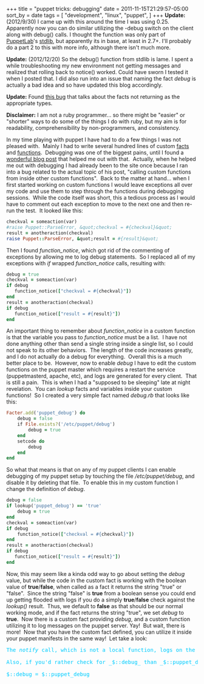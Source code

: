 +++
title = "puppet tricks: debugging"
date = 2011-11-15T21:29:57-05:00
sort_by = date
tags = [
  "development",
  "linux",
  "puppet",
]
+++
**Update:** (2012/9/30) I came up with this around the time I was using 0.25.  Apparently now you can do similar utilizing the -debug switch on the client along with debug() calls. I thought the function was only part of [PuppetLab](http://puppetlabs.com/ "PuppetLabs")'s [stdlib](http://forge.puppetlabs.com/puppetlabs/stdlib "Puppet Forge page for stdlib"), but apparently its in base, at least in 2.7+. I'll probably do a part 2 to this with more info, although there isn't much more.

**Update:** (2012/12/20) So the debug() function from stdlib is lame. I spent a while troubleshooting my new environment not getting messages and realized that rolling back to notice() worked. Could have sworn I tested it when I posted that. I did also run into an issue that naming the fact _debug_ is actually a bad idea and so have updated this blog accordingly.

**Update:** Found [this bug](http://projects.puppetlabs.com/issues/3704 "Puppet Bug 3708: Facter doesn't return booleans (converts them to strings instead)") that talks about the facts not returning as the appropriate types.

**Disclaimer:** I am not a ruby programmer... so there might be "easier" or "shorter" ways to do some of the things I do with ruby, but my aim is for readability, comprehensibility by non-programmers, and consistency.

In my time playing with puppet I have had to do a few things I was not pleased with.  Mainly I had to write several hundred lines of custom [facts](http://projects.puppetlabs.com/projects/1/wiki/Adding_Facts "Adding facts to facter") and [functions](http://docs.puppetlabs.com/guides/custom_functions.html "Custom functions in puppet").  Debugging was one of the biggest pains, until I found a [wonderful blog post](http://holyhandgrenade.org/blog/2011/03/calling-custom-functions-from-other-custom-functions-in-puppet/ "Calling custom functions from other custom functions in puppet") that helped me out with that.  Actually, when he helped me out with debugging I had already been to the site once because I ran into a bug related to the actual topic of his post, "calling custom functions from inside other custom functions".  Back to the matter at hand... when I first started working on custom functions I would leave exceptions all over my code and use them to step through the functions during debugging sessions.  While the code itself was short, this a tedious process as I would have to comment out each exception to move to the next one and then re-run the test.  It looked like this:

```ruby
checkval = someaction(var)
#raise Puppet::ParseError, &quot;checkval = #{checkval}&quot;
result = anotheraction(checkval)
raise Puppet::ParseError, &quot;result = #{result}&quot;
```

Then I found _function_notice_, which got rid of the commenting of exceptions by allowing me to log debug statements.  So I replaced all of my exceptions with _if_ wrapped _function_notice_ calls, resulting with:

```ruby
debug = true
checkval = someaction(var)
if debug
   function_notice(["checkval = #{checkval}"])
end
result = anotheraction(checkval)
if debug
   function_notice(["result = #{result}"])
end
```

An important thing to remember about _function_notice_ in a custom function is that the variable you pass to _function_notice_ must be a list.  I have not done anything other than send a single string inside a single list, so I could not speak to its other behaviors.  The length of the code increases greatly, and I do not actually do a debug for everything.  Overall this is a much better place to be.  However, now to enable _debug_ I have to edit the custom functions on the puppet master which requires a restart the service (puppetmasterd, apache, etc), and logs are generated for every client.  That is still a pain.  This is when I had a "supposed to be sleeping" late at night revelation.  You can _lookup_ facts and variables inside your custom functions!  So I created a very simple fact named _debug.rb_ that looks like this:

```ruby
Facter.add('puppet_debug') do
    debug = false
    if File.exists?('/etc/puppet/debug')
        debug = true
    end
    setcode do
        debug
    end
end
```

So what that means is that on any of my puppet clients I can enable debugging of my puppet setup by touching the file _/etc/puppet/debug_, and disable it by deleting that file.  To enable this in my custom function I change the definition of _debug_.

```ruby
debug = false
if lookup('puppet_debug') == 'true'
    debug = true
end
checkval = someaction(var)
if debug
    function_notice(["checkval = #{checkval}"])
end
result = anotheraction(checkval)
if debug
   function_notice(["result = #{result}"])
end
```

Now, this may seem like a kinda odd way to go about setting the _debug_ value, but while the code in the custom fact is working with the boolean value of **true**/**false**, when called as a fact it returns the string "true" or "false".  Since the string "false" is **true** from a boolean sense you could end up getting flooded with logs if you do a simply **true**/**false** check against the _lookup()_ result.  Thus, we default to **false** as that should be our normal working mode, and if the fact returns the string "true", we set _debug_ to **true**.  Now there is a custom fact providing _debug_, and a custom function utilizing it to log messages on the puppet server. Yay!  But wait, there is more!  Now that you have the custom fact defined, you can utilize it inside your puppet manifests in the same way!  Let take a look:

<pre class="lang:bash >class resolver {
  $nameservers = $gateway ? {
    /^192.168.1./ = ['192.168.1.25', '192.168.2.25'],
    /^192.168.2./ = ['192.168.2.25', '192.168.1.25'],
  }
  define print() { notify { "The value is: '${name}'": } }
  if ${::puppet_debug} {
    # On the server
    notice("${::hostname} is in ${::gateway} network")
    # On the client
    print { ${nameservers}: }
  }
}

```

Wait, what? Sorry.. threw a few curve balls at you. <span style="color: #00ccff;">The <em>notify</em> call, which is not a local function, logs on the client side.</span> <span style="color: #ff6600;">Then I wrapped it in a <em>define</em> called <em>print</em>, <span style="color: #000000;">because I was going to <span style="color: #993366;">pass an array</span> to it.</span></span> By wrapping it in the _define_ it takes the <span style="color: #800080;">array</span> and performs the <span style="color: #00ccff;"><em>notify</em> call</span> on each object in the <span style="color: #993366;">array</span>. You can read more about this on [this page](http://www.devco.net/archives/2009/08/19/tips_and_tricks_for_puppet_debugging.php "Tips and Tricks for Puppet debugging"), under the sections _What is the value of a variable?_ and _Whats in an array?_.  The article has some nice explanations of a few other things as well.

Also, if you'd rather check for _$::debug_ than _$::puppet_debug_ then add the following to your _site.pp_:

<span class="lang:ruby decode:true crayon-inline " >$::debug = $::puppet_debug</span>
